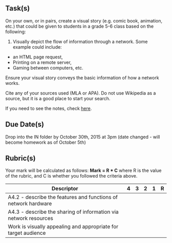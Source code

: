Task(s)
-------
On your own, or in pairs, create a visual story (e.g. comic book, animation, etc.) that could be given to students in a grade 5-6 class based on the following:

1. Visually depict the flow of information through a network.  Some example could include:
  * an HTML page request,
  * Printing on a remote server,
  * Gaming between computers, etc.

Ensure your visual story conveys the basic information of how a network works.

Cite any of your sources used (MLA or APA).  Do not use Wikipedia as a source, but it is a good place to start your search.

If you need to see the notes, check [here](http://bit.ly/1MGGal0).

Due Date(s)
-----------
Drop into the IN folder by October 30th, 2015 at 3pm (date changed - will become homework as of October 5th)

Rubric(s)
---------
Your mark will be calculated as follows: __Mark = R * C__ where R is the value of the rubric, and C is whether you followed the criteria above.

| Descriptor | 4 | 3 | 2 | 1 | R |
| ----- | --- | --- | --- | --- | --- |
|A4.2 - describe the features and functions of network hardware | | | | | |
|A4.3 - describe the sharing of information via network resources | | | | | |
| Work is visually appealing and appropriate for target audience | | | | | |

